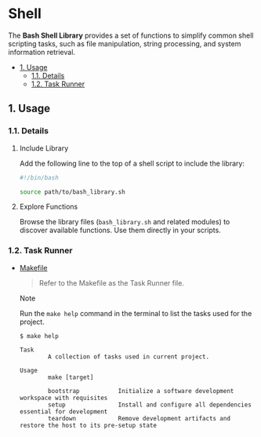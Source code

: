 # Shell

The **Bash Shell Library** provides a set of functions to simplify common shell scripting tasks, such as file manipulation, string processing, and system information retrieval.

- [1. Usage](#1-usage)
  - [1.1. Details](#11-details)
  - [1.2. Task Runner](#12-task-runner)


## 1. Usage

### 1.1. Details

1. Include Library

    Add the following line to the top of a shell script to include the library:

    ```bash
    #!/bin/bash

    source path/to/bash_library.sh
    ```

2. Explore Functions

    Browse the library files (`bash_library.sh` and related modules) to discover available functions. Use them directly in your scripts.

### 1.2. Task Runner

- [Makefile](Makefile)
  > Refer to the Makefile as the Task Runner file.

  > [!NOTE]
  > Run the `make help` command in the terminal to list the tasks used for the project.

  ```plaintext
  $ make help

  Task
          A collection of tasks used in current project.

  Usage
          make [target]

          bootstrap           Initialize a software development workspace with requisites
          setup               Install and configure all dependencies essential for development
          teardown            Remove development artifacts and restore the host to its pre-setup state
  ```
